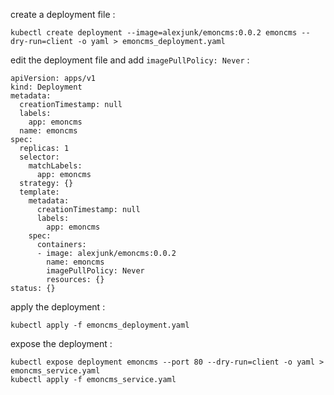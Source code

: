 create a deployment file :
```
kubectl create deployment --image=alexjunk/emoncms:0.0.2 emoncms --dry-run=client -o yaml > emoncms_deployment.yaml
```
edit the deployment file and add `imagePullPolicy: Never` :
```
apiVersion: apps/v1
kind: Deployment
metadata:
  creationTimestamp: null
  labels:
    app: emoncms
  name: emoncms
spec:
  replicas: 1
  selector:
    matchLabels:
      app: emoncms
  strategy: {}
  template:
    metadata:
      creationTimestamp: null
      labels:
        app: emoncms
    spec:
      containers:
      - image: alexjunk/emoncms:0.0.2
        name: emoncms
        imagePullPolicy: Never
        resources: {}
status: {}
```
apply the deployment :
```
kubectl apply -f emoncms_deployment.yaml
```
expose the deployment :
```
kubectl expose deployment emoncms --port 80 --dry-run=client -o yaml > emoncms_service.yaml
kubectl apply -f emoncms_service.yaml
```
